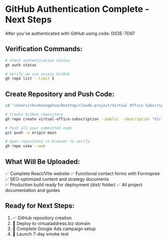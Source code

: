 # GitHub Authentication Complete - Next Steps

After you've authenticated with GitHub using code: D03E-7D97

## Verification Commands:
```bash
# Check authentication status
gh auth status

# Verify we can access GitHub
gh repo list --limit 5
```

## Create Repository and Push Code:
```bash
cd "/Users/chinkeongphua/Desktop/claude-project/Virtual Office Subscription"

# Create GitHub repository  
gh repo create virtual-office-subscription --public --description "Virtual Office Subscription website for Singapore CBD business addresses at International Plaza. Built with React, Vite, and Tailwind CSS." --source=.

# Push all your committed code
git push -u origin main

# Open repository in browser to verify
gh repo view --web
```

## What Will Be Uploaded:
✅ Complete React/Vite website
✅ Functional contact forms with Formspree
✅ SEO-optimized content and strategy documents  
✅ Production build ready for deployment (dist/ folder)
✅ All project documentation and guides

## Ready for Next Steps:
1. ✅ GitHub repository creation
2. 🔄 Deploy to virtualaddress.biz domain  
3. 🔄 Complete Google Ads campaign setup
4. 🚀 Launch 7-day smoke test